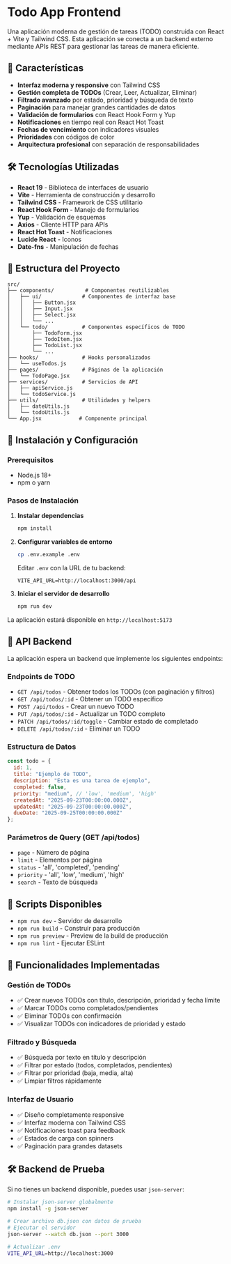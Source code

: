 # Todo App Frontend

Una aplicación moderna de gestión de tareas (TODO) construida con React + Vite y Tailwind CSS. Esta aplicación se conecta a un backend externo mediante APIs REST para gestionar las tareas de manera eficiente.

## 🚀 Características

- **Interfaz moderna y responsive** con Tailwind CSS
- **Gestión completa de TODOs** (Crear, Leer, Actualizar, Eliminar)
- **Filtrado avanzado** por estado, prioridad y búsqueda de texto
- **Paginación** para manejar grandes cantidades de datos
- **Validación de formularios** con React Hook Form y Yup
- **Notificaciones** en tiempo real con React Hot Toast
- **Fechas de vencimiento** con indicadores visuales
- **Prioridades** con códigos de color
- **Arquitectura profesional** con separación de responsabilidades

## 🛠️ Tecnologías Utilizadas

- **React 19** - Biblioteca de interfaces de usuario
- **Vite** - Herramienta de construcción y desarrollo
- **Tailwind CSS** - Framework de CSS utilitario
- **React Hook Form** - Manejo de formularios
- **Yup** - Validación de esquemas
- **Axios** - Cliente HTTP para APIs
- **React Hot Toast** - Notificaciones
- **Lucide React** - Iconos
- **Date-fns** - Manipulación de fechas

## 📁 Estructura del Proyecto

```
src/
├── components/          # Componentes reutilizables
│   ├── ui/             # Componentes de interfaz base
│   │   ├── Button.jsx
│   │   ├── Input.jsx
│   │   ├── Select.jsx
│   │   └── ...
│   └── todo/           # Componentes específicos de TODO
│       ├── TodoForm.jsx
│       ├── TodoItem.jsx
│       ├── TodoList.jsx
│       └── ...
├── hooks/              # Hooks personalizados
│   └── useTodos.js
├── pages/              # Páginas de la aplicación
│   └── TodoPage.jsx
├── services/           # Servicios de API
│   ├── apiService.js
│   └── todoService.js
├── utils/              # Utilidades y helpers
│   ├── dateUtils.js
│   └── todoUtils.js
└── App.jsx            # Componente principal
```

## 🚦 Instalación y Configuración

### Prerequisitos

- Node.js 18+ 
- npm o yarn

### Pasos de Instalación

1. **Instalar dependencias**
   ```bash
   npm install
   ```

2. **Configurar variables de entorno**
   ```bash
   cp .env.example .env
   ```
   Editar `.env` con la URL de tu backend:
   ```
   VITE_API_URL=http://localhost:3000/api
   ```

3. **Iniciar el servidor de desarrollo**
   ```bash
   npm run dev
   ```

La aplicación estará disponible en `http://localhost:5173`

## 📡 API Backend

La aplicación espera un backend que implemente los siguientes endpoints:

### Endpoints de TODO

- `GET /api/todos` - Obtener todos los TODOs (con paginación y filtros)
- `GET /api/todos/:id` - Obtener un TODO específico
- `POST /api/todos` - Crear un nuevo TODO
- `PUT /api/todos/:id` - Actualizar un TODO completo
- `PATCH /api/todos/:id/toggle` - Cambiar estado de completado
- `DELETE /api/todos/:id` - Eliminar un TODO

### Estructura de Datos

```javascript
const todo = {
  id: 1,
  title: "Ejemplo de TODO",
  description: "Esta es una tarea de ejemplo",
  completed: false,
  priority: "medium", // 'low', 'medium', 'high'
  createdAt: "2025-09-23T00:00:00.000Z",
  updatedAt: "2025-09-23T00:00:00.000Z",
  dueDate: "2025-09-25T00:00:00.000Z"
};
```

### Parámetros de Query (GET /api/todos)

- `page` - Número de página
- `limit` - Elementos por página
- `status` - 'all', 'completed', 'pending'
- `priority` - 'all', 'low', 'medium', 'high'
- `search` - Texto de búsqueda

## 🚀 Scripts Disponibles

- `npm run dev` - Servidor de desarrollo
- `npm run build` - Construir para producción
- `npm run preview` - Preview de la build de producción
- `npm run lint` - Ejecutar ESLint

## 📱 Funcionalidades Implementadas

### Gestión de TODOs
- ✅ Crear nuevos TODOs con título, descripción, prioridad y fecha límite
- ✅ Marcar TODOs como completados/pendientes
- ✅ Eliminar TODOs con confirmación
- ✅ Visualizar TODOs con indicadores de prioridad y estado

### Filtrado y Búsqueda
- ✅ Búsqueda por texto en título y descripción
- ✅ Filtrar por estado (todos, completados, pendientes)
- ✅ Filtrar por prioridad (baja, media, alta)
- ✅ Limpiar filtros rápidamente

### Interfaz de Usuario
- ✅ Diseño completamente responsive
- ✅ Interfaz moderna con Tailwind CSS
- ✅ Notificaciones toast para feedback
- ✅ Estados de carga con spinners
- ✅ Paginación para grandes datasets

## 🛠️ Backend de Prueba

Si no tienes un backend disponible, puedes usar `json-server`:

```bash
# Instalar json-server globalmente
npm install -g json-server

# Crear archivo db.json con datos de prueba
# Ejecutar el servidor
json-server --watch db.json --port 3000

# Actualizar .env
VITE_API_URL=http://localhost:3000
```